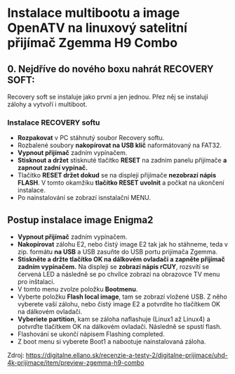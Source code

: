 # Instalace multibootu a image OpenATV na linuxový satelitní přijímač Zgemma H9 Combo

## 0. Nejdříve do nového boxu nahrát RECOVERY SOFT:
Recovery soft se instaluje jako první a jen jednou. Přez něj se instalují zálohy a vytvoří i multiboot.

### Instalace RECOVERY softu
- **Rozpakovat** v PC stáhnutý soubor Recovery softu.
- Rozbalené soubory **nakopírovat na USB klíč** naformátovaný na FAT32.
- **Vypnout přijímač** zadním vypínačem.
- **Stisknout a držet** stisknuté tlačítko **RESET** na zadním panelu přijímače **a zapnout zadní vypínač.**
- Tlačítko **RESET držet dokud** se na displeji přijímače **nezobrazí nápis FLASH**. V tomto okamžiku **tlačítko RESET uvolnit** a počkat na ukončení instalace.
- Po nainstalování se zobrazí isnstalační MENU.

## Postup instalace image Enigma2

- **Vypnout přijímač** zadním vypínačem.
- **Nakopírovat** zálohu E2, nebo čistý image E2 tak jak ho stáhneme, teda v zip. formátu **na USB** a USB zasuňte do USB portu prijímača Zgemma.
- **Stiskněte a držte tlačítko OK na dálkovém ovladači a zapněte přijímač zadním vypínačem.** Na displeji se **zobrazí nápis rCUY**, rozsvítí se červená LED a následně se po chvílce zobrazí na obrazovce TV menu pro inštalaci.
- V tomto menu zvolze položku **Bootmenu**.
- Vyberte položku **Flash local image**, tam se zobrazí vložené USB. Z něho vyberete vaší zálohu, nebo čistý image E2 a potvrdíte ho tlačítkem OK na dálkovém ovladači.
- **Vyberiete partition**, kam se záloha naflashuje (Linux1 až Linux4) a potvrďte tlačítkem OK na dálkovém ovladači. Následně se spustí flash.
- Flashování se ukončí nápisem Flashing completed.
- Z boot menu si vyberete Boot1 a nabootuje nainstalovaná záloha.

Zdroj: https://digitalne.ellano.sk/recenzie-a-testy-2/digitalne-prijimace/uhd-4k-prijimace/item/preview-zgemma-h9-combo
